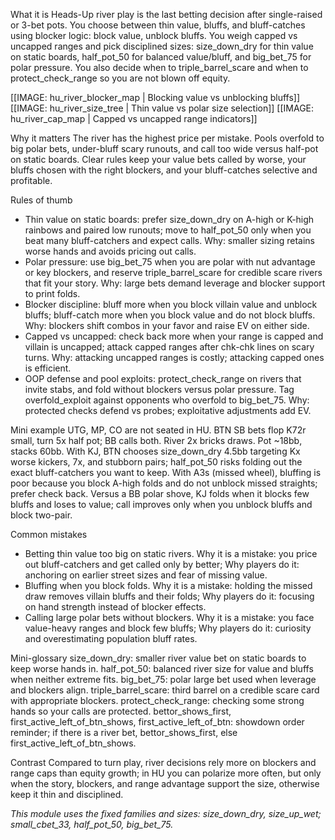 What it is
Heads-Up river play is the last betting decision after single-raised or 3-bet pots. You choose between thin value, bluffs, and bluff-catches using blocker logic: block value, unblock bluffs. You weigh capped vs uncapped ranges and pick disciplined sizes: size_down_dry for thin value on static boards, half_pot_50 for balanced value/bluff, and big_bet_75 for polar pressure. You also decide when to triple_barrel_scare and when to protect_check_range so you are not blown off equity.

[[IMAGE: hu_river_blocker_map | Blocking value vs unblocking bluffs]]
[[IMAGE: hu_river_size_tree | Thin value vs polar size selection]]
[[IMAGE: hu_river_cap_map | Capped vs uncapped range indicators]]

Why it matters
The river has the highest price per mistake. Pools overfold to big polar bets, under-bluff scary runouts, and call too wide versus half-pot on static boards. Clear rules keep your value bets called by worse, your bluffs chosen with the right blockers, and your bluff-catches selective and profitable.

Rules of thumb

* Thin value on static boards: prefer size_down_dry on A-high or K-high rainbows and paired low runouts; move to half_pot_50 only when you beat many bluff-catchers and expect calls. Why: smaller sizing retains worse hands and avoids pricing out calls.
* Polar pressure: use big_bet_75 when you are polar with nut advantage or key blockers, and reserve triple_barrel_scare for credible scare rivers that fit your story. Why: large bets demand leverage and blocker support to print folds.
* Blocker discipline: bluff more when you block villain value and unblock bluffs; bluff-catch more when you block value and do not block bluffs. Why: blockers shift combos in your favor and raise EV on either side.
* Capped vs uncapped: check back more when your range is capped and villain is uncapped; attack capped ranges after chk-chk lines on scary turns. Why: attacking uncapped ranges is costly; attacking capped ones is efficient.
* OOP defense and pool exploits: protect_check_range on rivers that invite stabs, and fold without blockers versus polar pressure. Tag overfold_exploit against opponents who overfold to big_bet_75. Why: protected checks defend vs probes; exploitative adjustments add EV.

Mini example
UTG, MP, CO are not seated in HU. BTN SB bets flop K72r small, turn 5x half pot; BB calls both. River 2x bricks draws. Pot ~18bb, stacks 60bb. With KJ, BTN chooses size_down_dry 4.5bb targeting Kx worse kickers, 7x, and stubborn pairs; half_pot_50 risks folding out the exact bluff-catchers you want to keep. With A3s (missed wheel), bluffing is poor because you block A-high folds and do not unblock missed straights; prefer check back. Versus a BB polar shove, KJ folds when it blocks few bluffs and loses to value; call improves only when you unblock bluffs and block two-pair.

Common mistakes

* Betting thin value too big on static rivers. Why it is a mistake: you price out bluff-catchers and get called only by better; Why players do it: anchoring on earlier street sizes and fear of missing value.
* Bluffing when you block folds. Why it is a mistake: holding the missed draw removes villain bluffs and their folds; Why players do it: focusing on hand strength instead of blocker effects.
* Calling large polar bets without blockers. Why it is a mistake: you face value-heavy ranges and block few bluffs; Why players do it: curiosity and overestimating population bluff rates.

Mini-glossary
size_down_dry: smaller river value bet on static boards to keep worse hands in.
half_pot_50: balanced river size for value and bluffs when neither extreme fits.
big_bet_75: polar large bet used when leverage and blockers align.
triple_barrel_scare: third barrel on a credible scare card with appropriate blockers.
protect_check_range: checking some strong hands so your calls are protected.
bettor_shows_first, first_active_left_of_btn_shows, first_active_left_of_btn: showdown order reminder; if there is a river bet, bettor_shows_first, else first_active_left_of_btn_shows.

Contrast
Compared to turn play, river decisions rely more on blockers and range caps than equity growth; in HU you can polarize more often, but only when the story, blockers, and range advantage support the size, otherwise keep it thin and disciplined.

_This module uses the fixed families and sizes: size_down_dry, size_up_wet; small_cbet_33, half_pot_50, big_bet_75._
